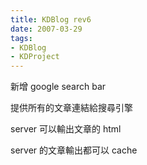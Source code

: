```yaml
---
title: KDBlog rev6
date: 2007-03-29
tags:
- KDBlog
- KDProject
---
```

新增 google search bar

提供所有的文章連結給搜尋引擎

server 可以輸出文章的 html

server 的文章輸出都可以 cache

